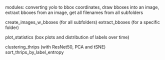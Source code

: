 modules: converting yolo to bbox coordinates, draw bboxes into an image, extraxt bboxes from an image, get all filenames from all subfolders

create_images_w_bboxes (for all subfolders)
extract_bboxes (for a specific folder)

plot_statistics (box plots and distribution of labels over time)

clustering_thrips (with ResNet50, PCA and tSNE)
sort_thrips_by_label_entropy
